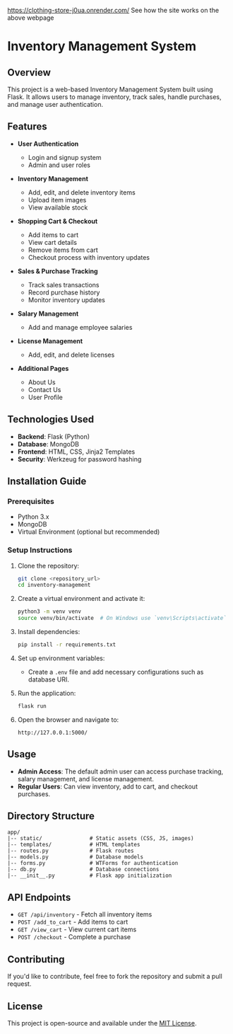 https://clothing-store-j0ua.onrender.com/
See how the site works on the above webpage

# Inventory Management System

## Overview
This project is a web-based Inventory Management System built using Flask. It allows users to manage inventory, track sales, handle purchases, and manage user authentication.

## Features
- **User Authentication**
  - Login and signup system
  - Admin and user roles
  
- **Inventory Management**
  - Add, edit, and delete inventory items
  - Upload item images
  - View available stock

- **Shopping Cart & Checkout**
  - Add items to cart
  - View cart details
  - Remove items from cart
  - Checkout process with inventory updates

- **Sales & Purchase Tracking**
  - Track sales transactions
  - Record purchase history
  - Monitor inventory updates

- **Salary Management**
  - Add and manage employee salaries

- **License Management**
  - Add, edit, and delete licenses

- **Additional Pages**
  - About Us
  - Contact Us
  - User Profile

## Technologies Used
- **Backend**: Flask (Python)
- **Database**: MongoDB
- **Frontend**: HTML, CSS, Jinja2 Templates
- **Security**: Werkzeug for password hashing

## Installation Guide
### Prerequisites
- Python 3.x
- MongoDB
- Virtual Environment (optional but recommended)

### Setup Instructions
1. Clone the repository:
   ```bash
   git clone <repository_url>
   cd inventory-management
   ```

2. Create a virtual environment and activate it:
   ```bash
   python3 -m venv venv
   source venv/bin/activate  # On Windows use `venv\Scripts\activate`
   ```

3. Install dependencies:
   ```bash
   pip install -r requirements.txt
   ```

4. Set up environment variables:
   - Create a `.env` file and add necessary configurations such as database URI.

5. Run the application:
   ```bash
   flask run
   ```

6. Open the browser and navigate to:
   ```
   http://127.0.0.1:5000/
   ```

## Usage
- **Admin Access**: The default admin user can access purchase tracking, salary management, and license management.
- **Regular Users**: Can view inventory, add to cart, and checkout purchases.

## Directory Structure
```
app/
|-- static/               # Static assets (CSS, JS, images)
|-- templates/            # HTML templates
|-- routes.py             # Flask routes
|-- models.py             # Database models
|-- forms.py              # WTForms for authentication
|-- db.py                 # Database connections
|-- __init__.py           # Flask app initialization
```

## API Endpoints
- `GET /api/inventory` - Fetch all inventory items
- `POST /add_to_cart` - Add items to cart
- `GET /view_cart` - View current cart items
- `POST /checkout` - Complete a purchase

## Contributing
If you'd like to contribute, feel free to fork the repository and submit a pull request.

## License
This project is open-source and available under the [MIT License](LICENSE).


